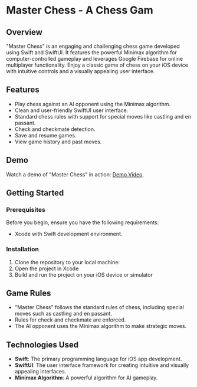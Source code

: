 # Master Chess - A Chess Gam

## Overview
"Master Chess" is an engaging and challenging chess game developed using Swift and SwiftUI. It features the powerful Minimax algorithm for computer-controlled gameplay and leverages Google Firebase for online multiplayer functionality. Enjoy a classic game of chess on your iOS device with intuitive controls and a visually appealing user interface.

## Features
- Play chess against an AI opponent using the Minimax algorithm.
- Clean and user-friendly SwiftUI user interface.
- Standard chess rules with support for special moves like castling and en passant.
- Check and checkmate detection.
- Save and resume games.
- View game history and past moves.

## Demo
Watch a demo of "Master Chess" in action: [Demo Video](https://www.youtube.com/watch?v=6uK6jDo2_L0&t=1s).

## Getting Started
### Prerequisites
Before you begin, ensure you have the following requirements:
- Xcode with Swift development environment.

### Installation
1. Clone the repository to your local machine:
2. Open the project in Xcode
3. Build and run the project on your iOS device or simulator

## Game Rules
- "Master Chess" follows the standard rules of chess, including special moves such as castling and en passant.
- Rules for check and checkmate are enforced.
- The AI opponent uses the Minimax algorithm to make strategic moves.

## Technologies Used
- **Swift**: The primary programming language for iOS app development.
- **SwiftUI**: The user interface framework for creating intuitive and visually appealing interfaces.
- **Minimax Algorithm**: A powerful algorithm for AI gameplay.
